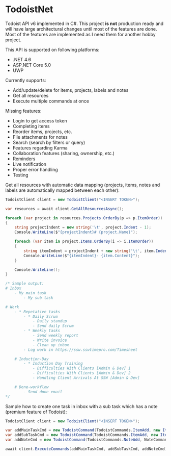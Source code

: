 # TodoistNet
Todoist API v6 implemented in C#.
This project **is not** production ready and will have large architectural changes until most of the features are done.
Most of the features are implemented as I need them for another hobby project.

This API is supported on following platforms:

 - .NET 4.6
 - ASP.NET Core 5.0
 - UWP

Currently supports:

 - Add/update/delete for items, projects, labels and notes
 - Get all resources
 - Execute multiple commands at once

Missing features:

 - Login to get access token
 - Completing items
 - Reorder items, projects, etc.
 - File attachments for notes
 - Search (search by filters or query)
 - Features regarding Karma
 - Collaboration features (sharing, ownership, etc.)
 - Reminders
 - Live notification
 - Proper error handling
 - Testing

Get all resources with automatic data mapping (projects, items, notes and labels are automatically mapped between each other):
``` C#
TodoistClient client = new TodoistClient("<INSERT TOKEN>");

var resources = await client.GetAllResourcesAsync();

foreach (var project in resources.Projects.OrderBy(p => p.ItemOrder))
{
    string projectIndent = new string('\t', project.Indent - 1);
    Console.WriteLine($"{projectIndent}# {project.Name}");

    foreach (var item in project.Items.OrderBy(i => i.ItemOrder))
    {
        string itemIndent = projectIndent + new string('\t', item.Indent);
        Console.WriteLine($"{itemIndent}- {item.Content}");
    }

    Console.WriteLine();
}

/* Sample output:
# Inbox
    - My main task
        - My sub task

# Work
    - * Repetative tasks
        - * Daily Scrum
            - Daily standup
            - Send daily Scrum
        - * Weekly tasks
            - Send weekly report
            - Write invoice
            - Clean up inbox
        - Log work in https://ssw.sswtimepro.com/Timesheet

    # Induction-Day
        - * Induction Day Training
            - Difficulties With Clients [Admin & Dev] 1
            - Difficulties With Clients [Admin & Dev] 2
            - Handling Client Arrivals At SSW [Admin & Dev]

    # Done-workflow
        - Send done email
*/
```

Sample how to create one task in inbox with a sub task which has a note (premium feature of Todoist):
``` C#
TodoistClient client = new TodoistClient("<INSERT TOKEN>");

var addMainTaskCmd = new TodoistCommand(TodoistCommands.ItemAdd, new ItemCommandArgument("My main task"));
var addSubTaskCmd = new TodoistCommand(TodoistCommands.ItemAdd, new ItemCommandArgument("My sub task") { Indent = 2 });
var addNoteCmd = new TodoistCommand(TodoistCommands.NoteAdd, NoteCommandArgument.AddNote(addSubTaskCmd.TempId, "Test note"));

await client.ExecuteCommands(addMainTaskCmd, addSubTaskCmd, addNoteCmd);
```